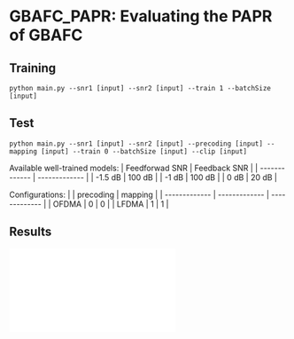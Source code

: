 # GBAFC_PAPR: Evaluating the PAPR of GBAFC

## Training
```train
python main.py --snr1 [input] --snr2 [input] --train 1 --batchSize [input]
```

## Test
```train
python main.py --snr1 [input] --snr2 [input] --precoding [input] --mapping [input] --train 0 --batchSize [input] --clip [input]
```
Available well-trained models:
| Feedforwad SNR | Feedback SNR |
| ------------- | ------------- |
| -1.5 dB  | 100 dB  |
| -1 dB  | 100 dB  |
| 0 dB  | 20 dB  |

Configurations:
|   | precoding | mapping |
| ------------- | ------------- |  ------------- |
| OFDMA  | 0  | 0  |
| LFDMA  | 1  | 1  |

## Results
![Alt text](images/PAPR.pdf?raw=true "Title")
